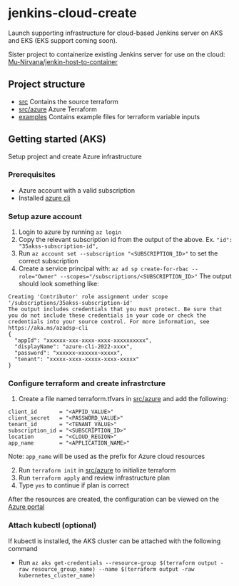 
# jenkins-cloud-create
Launch supporting infrastructure for cloud-based Jenkins server on AKS and EKS (EKS support coming soon).

Sister project to containerize existing Jenkins server for use on the cloud: [Mu-Nirvana/jenkin-host-to-container](https://github.com/Mu-Nirvana/jenkins-host-to-container)

## Project structure
* [src](src) Contains the source terraform
* [src/azure](src/azure) Azure Terraform
* [examples](examples) Contains example files for terraform variable inputs

## Getting started (AKS)
Setup project and create Azure infrastructure

### Prerequisites
* Azure account with a valid subscription
* Installed [azure cli](https://docs.microsoft.com/en-us/cli/azure/install-azure-cli)

### Setup azure account
1. Login to azure by running `az login`
2. Copy the relevant subscription id from the output of the above. Ex. `"id": "35akss-subscription-id",`
3. Run `az account set --subscription "<SUBSCRIPTION_ID>"` to set the correct subscription
4. Create a service principal with: `az ad sp create-for-rbac --role="Owner" --scopes="/subscriptions/<SUBSCRIPTION_ID>"`
	The output should look something like: 
```
Creating 'Contributor' role assignment under scope '/subscriptions/35akss-subscription-id'
The output includes credentials that you must protect. Be sure that you do not include these credentials in your code or check the credentials into your source control. For more information, see https://aka.ms/azadsp-cli
{
  "appId": "xxxxxx-xxx-xxxx-xxxx-xxxxxxxxxx",
  "displayName": "azure-cli-2022-xxxx",
  "password": "xxxxxx~xxxxxx~xxxxx",
  "tenant": "xxxxx-xxxx-xxxxx-xxxx-xxxxx"
}
```
### Configure terraform and create infrastrcture
1. Create a file named terraform.tfvars in [src/azure](src/azure) and add the following:
```
client_id       = "<APPID_VALUE>"
client_secret   = "<PASSWORD_VALUE>"
tenant_id       = "<TENANT_VALUE>"
subscription_id = "<SUBSCRIPTION_ID>"
location        = "<CLOUD_REGION>"
app_name        = "<APPLICATION_NAME>"
```
Note: `app_name` will be used as the prefix for Azure cloud resources

2. Run `terraform init` in [src/azure](src/azure) to initialize terraform
3. Run `terraform apply` and review infrastructure plan
4. Type `yes` to continue if plan is correct

After the resources are created, the configuration can be viewed on the [Azure portal](https://portal.azure.com/)

### Attach kubectl (optional)
If kubectl is installed, the AKS cluster can be attached with the following command
* Run `az aks get-credentials --resource-group $(terraform output -raw resource_group_name) --name $(terraform output -raw kubernetes_cluster_name)`

